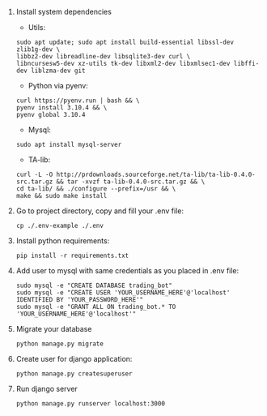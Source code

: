 1. Install system dependencies
   - Utils:
   ```
   sudo apt update; sudo apt install build-essential libssl-dev zlib1g-dev \
   libbz2-dev libreadline-dev libsqlite3-dev curl \
   libncursesw5-dev xz-utils tk-dev libxml2-dev libxmlsec1-dev libffi-dev liblzma-dev git
   ```
   - Python via pyenv:
   ```
   curl https://pyenv.run | bash && \
   pyenv install 3.10.4 && \
   pyenv global 3.10.4
   ```
   - Mysql:
   ```
   sudo apt install mysql-server
   ```
   - TA-lib:
   ```
   curl -L -O http://prdownloads.sourceforge.net/ta-lib/ta-lib-0.4.0-src.tar.gz && tar -xvzf ta-lib-0.4.0-src.tar.gz && \
   cd ta-lib/ && ./configure --prefix=/usr && \
   make && sudo make install
   ```

2. Go to project directory, copy and fill your .env file:
   ```
   cp ./.env-example ./.env
   ```

3. Install python requirements:
   ```
   pip install -r requirements.txt
   ```

4. Add user to mysql with same credentials as you placed in .env file:
    ```
    sudo mysql -e "CREATE DATABASE trading_bot"
    sudo mysql -e "CREATE USER 'YOUR_USERNAME_HERE'@'localhost' IDENTIFIED BY 'YOUR_PASSWORD_HERE'"
    sudo mysql -e "GRANT ALL ON trading_bot.* TO 'YOUR_USERNAME_HERE'@'localhost'"
    ```

5. Migrate your database
   ```
   python manage.py migrate
   ```
6. Create user for django application:
   ```
   python manage.py createsuperuser
   ```
7. Run django server
   ```
   python manage.py runserver localhost:3000
   ```


